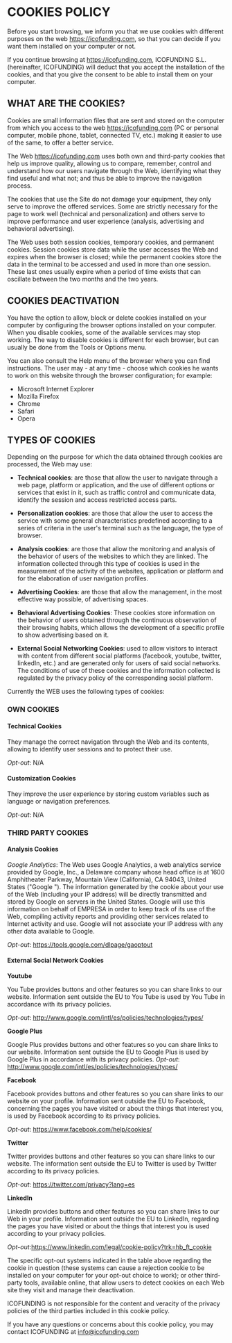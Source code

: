 # COOKIES POLICY

Before you start browsing, we inform you that we use cookies with different purposes on the web https://icofunding.com, so that you can decide if you want them installed on your computer or not.

If you continue browsing at https://icofunding.com, ICOFUNDING S.L. (hereinafter, ICOFUNDING) will deduct that you accept the installation of the cookies, and that you give the consent to be able to install them on your computer.

## WHAT ARE THE COOKIES?

Cookies are small information files that are sent and stored on the computer from which you access to the web https://icofunding.com (PC or personal computer, mobile phone, tablet, connected TV, etc.) making it easier to use of the same, to offer a better service.

The Web https://icofunding.com uses both own and third-party cookies that help us improve quality, allowing us to compare, remember, control and understand how our users navigate through the Web, identifying what they find useful and what not; and thus be able to improve the navigation process.

The cookies that use the Site do not damage your equipment, they only serve to improve the offered services. Some are strictly necessary for the page to work well (technical and personalization) and others serve to improve performance and user experience (analysis, advertising and behavioral advertising).

The Web uses both session cookies, temporary cookies, and permanent cookies. Session cookies store data while the user accesses the Web and expires when the browser is closed; while the permanent cookies store the data in the terminal to be accessed and used in more than one session. These last ones usually expire when a period of time exists that can oscillate between the two months and the two years.

## COOKIES DEACTIVATION

You have the option to allow, block or delete cookies installed on your computer by configuring the browser options installed on your computer. When you disable cookies, some of the available services may stop working. The way to disable cookies is different for each browser, but can usually be done from the Tools or Options menu.

You can also consult the Help menu of the browser where you can find instructions. The user may - at any time - choose which cookies he wants to work on this website through the browser configuration; for example:

* Microsoft Internet Explorer
* Mozilla Firefox
* Chrome
* Safari
* Opera

## TYPES OF COOKIES

Depending on the purpose for which the data obtained through cookies are processed, the Web may use:

* **Technical cookies**: are those that allow the user to navigate through a web page, platform or application, and the use of different options or services that exist in it, such as traffic control and communicate data, identify the session and access restricted access parts.

* **Personalization cookies**: are those that allow the user to access the service with some general characteristics predefined according to a series of criteria in the user's terminal such as the language, the type of browser.

* **Analysis cookies**: are those that allow the monitoring and analysis of the behavior of users of the websites to which they are linked. The information collected through this type of cookies is used in the measurement of the activity of the websites, application or platform and for the elaboration of user navigation profiles.

* **Advertising Cookies**: are those that allow the management, in the most effective way possible, of advertising spaces.

* **Behavioral Advertising Cookies**: These cookies store information on the behavior of users obtained through the continuous observation of their browsing habits, which allows the development of a specific profile to show advertising based on it.

* **External Social Networking Cookies**: used to allow visitors to interact with content from different social platforms (facebook, youtube, twitter, linkedIn, etc.) and are generated only for users of said social networks. The conditions of use of these cookies and the information collected is regulated by the privacy policy of the corresponding social platform.

Currently the WEB uses the following types of cookies:

### OWN COOKIES

#### Technical Cookies

They manage the correct navigation through the Web and its contents, allowing to identify user sessions and to protect their use.

*Opt-out*: N/A

#### Customization Cookies

They improve the user experience by storing custom variables such as language or navigation preferences.

*Opt-out*: N/A

### THIRD PARTY COOKIES

#### Analysis Cookies 

*Google Analytics*: The Web uses Google Analytics, a web analytics service provided by Google, Inc., a Delaware company whose head office is at 1600 Amphitheater Parkway, Mountain View (California), CA 94043, United States ("Google "). The information generated by the cookie about your use of the Web (including your IP address) will be directly transmitted and stored by Google on servers in the United States. Google will use this information on behalf of EMPRESA in order to keep track of its use of the Web, compiling activity reports and providing other services related to Internet activity and use. Google will not associate your IP address with any other data available to Google.

*Opt-out*: https://tools.google.com/dlpage/gaoptout

#### External Social Network Cookies

**Youtube**

You Tube provides buttons and other features so you can share links to our website. Information sent outside the EU to You Tube is used by You Tube in accordance with its privacy policies.

*Opt-out*: http://www.google.com/intl/es/policies/technologies/types/

**Google Plus**

Google Plus provides buttons and other features so you can share links to our website. Information sent outside the EU to Google Plus is used by Google Plus in accordance with its privacy policies.
*Opt-out*: http://www.google.com/intl/es/policies/technologies/types/

**Facebook**

Facebook provides buttons and other features so you can share links to our website on your profile. Information sent outside the EU to Facebook, concerning the pages you have visited or about the things that interest you, is used by Facebook according to its privacy policies.

*Opt-out*: https://www.facebook.com/help/cookies/

**Twitter**

Twitter provides buttons and other features so you can share links to our website. The information sent outside the EU to Twitter is used by Twitter according to its privacy policies.

*Opt-out*: https://twitter.com/privacy?lang=es

**LinkedIn**

LinkedIn provides buttons and other features so you can share links to our Web in your profile. Information sent outside the EU to LinkedIn, regarding the pages you have visited or about the things that interest you is used according to your privacy policies.

*Opt-out*:https://www.linkedin.com/legal/cookie-policy?trk=hb_ft_cookie

The specific opt-out systems indicated in the table above regarding the cookie in question (these systems can cause a rejection cookie to be installed on your computer for your opt-out choice to work); or other third-party tools, available online, that allow users to detect cookies on each Web site they visit and manage their deactivation.

ICOFUNDING is not responsible for the content and veracity of the privacy policies of the third parties included in this cookie policy.

If you have any questions or concerns about this cookie policy, you may contact ICOFUNDING at info@icofunding.com

